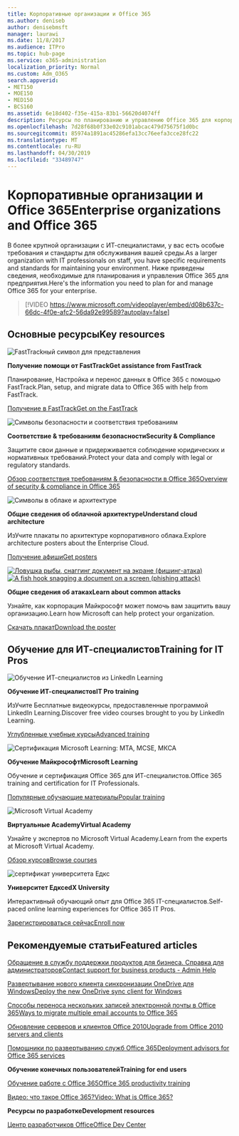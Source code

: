 ```yaml
---
title: Корпоративные организации и Office 365
ms.author: deniseb
author: denisebmsft
manager: laurawi
ms.date: 11/8/2017
ms.audience: ITPro
ms.topic: hub-page
ms.service: o365-administration
localization_priority: Normal
ms.custom: Adm_O365
search.appverid:
- MET150
- MOE150
- MED150
- BCS160
ms.assetid: 6e18d402-f35e-415a-83b1-56620d4074ff
description: Ресурсы по планированию и управлению Office 365 для корпоративной организации.
ms.openlocfilehash: 7d28f68b0f33e02c9101abcac479d75675f1d0bc
ms.sourcegitcommit: 85974a1891ac45286efa13cc76eefa3cce28fc22
ms.translationtype: MT
ms.contentlocale: ru-RU
ms.lasthandoff: 04/30/2019
ms.locfileid: "33489747"
---
```

# <a name="enterprise-organizations-and-office-365"></a><span data-ttu-id="ee8c2-103">Корпоративные организации и Office 365</span><span class="sxs-lookup"><span data-stu-id="ee8c2-103">Enterprise organizations and Office 365</span></span>

<span data-ttu-id="ee8c2-104">В более крупной организации с ИТ-специалистами, у вас есть особые требования и стандарты для обслуживания вашей среды.</span><span class="sxs-lookup"><span data-stu-id="ee8c2-104">As a larger organization with IT professionals on staff, you have specific requirements and standards for maintaining your environment.</span></span> <span data-ttu-id="ee8c2-105">Ниже приведены сведения, необходимые для планирования и управления Office 365 для предприятия.</span><span class="sxs-lookup"><span data-stu-id="ee8c2-105">Here's the information you need to plan for and manage Office 365 for your enterprise.</span></span>
  

> [!VIDEO https://www.microsoft.com/videoplayer/embed/d08b637c-66dc-4f0e-afc2-56da92e99589?autoplay=false]
  
## <a name="key-resources"></a><span data-ttu-id="ee8c2-106">Основные ресурсы</span><span class="sxs-lookup"><span data-stu-id="ee8c2-106">Key resources</span></span>

![FastTrackный символ для представления](media/263443cf-d8bd-460b-ac46-a08323551f3f.png)
  
 <span data-ttu-id="ee8c2-108">**Получение помощи от FastTrack**</span><span class="sxs-lookup"><span data-stu-id="ee8c2-108">**Get assistance from FastTrack**</span></span>
  
<span data-ttu-id="ee8c2-109">Планирование, Настройка и перенос данных в Office 365 с помощью FastTrack.</span><span class="sxs-lookup"><span data-stu-id="ee8c2-109">Plan, setup, and migrate data to Office 365 with help from FastTrack.</span></span>
  
[<span data-ttu-id="ee8c2-110">Получение в FastTrack</span><span class="sxs-lookup"><span data-stu-id="ee8c2-110">Get on the FastTrack</span></span>](https://go.microsoft.com/fwlink/?linkid=238431)
  
![Символы безопасности и соответствия требованиям](media/f96c2cdf-d151-4f44-bb11-20bb7f366a21.png)
  
 <span data-ttu-id="ee8c2-112">**Соответствие &amp; требованиям безопасности**</span><span class="sxs-lookup"><span data-stu-id="ee8c2-112">**Security &amp; Compliance**</span></span>
  
<span data-ttu-id="ee8c2-113">Защитите свои данные и придерживается соблюдение юридических и нормативных требований.</span><span class="sxs-lookup"><span data-stu-id="ee8c2-113">Protect your data and comply with legal or regulatory standards.</span></span>
  
[<span data-ttu-id="ee8c2-114">Обзор соответствия требованиям &amp; безопасности в Office 365</span><span class="sxs-lookup"><span data-stu-id="ee8c2-114">Overview of security &amp; compliance in Office 365</span></span>](https://support.office.com/article/dcb83b2c-ac66-4ced-925d-50eb9698a0b2)
  
![Символы в облаке и архитектуре](media/2850ac8d-4c99-4825-869e-83724c4ef54e.png)
  
 <span data-ttu-id="ee8c2-116">**Общие сведения об облачной архитектуре**</span><span class="sxs-lookup"><span data-stu-id="ee8c2-116">**Understand cloud architecture**</span></span>
  
<span data-ttu-id="ee8c2-117">ИзУчите плакаты по архитектуре корпоративного облака.</span><span class="sxs-lookup"><span data-stu-id="ee8c2-117">Explore architecture posters about the Enterprise Cloud.</span></span>
  
[<span data-ttu-id="ee8c2-118">Получение афиши</span><span class="sxs-lookup"><span data-stu-id="ee8c2-118">Get posters</span></span>](https://aka.ms/cloudarch)
  
<span data-ttu-id="ee8c2-119">[![Ловушка рыбы, снаггинг документ на экране (фишинг-атака)](media/dc32a996-623a-400c-9b7a-ed1b89a56948.png)](https://aka.ms/commonattacks)</span><span class="sxs-lookup"><span data-stu-id="ee8c2-119">[![A fish hook snagging a document on a screen (phishing attack)](media/dc32a996-623a-400c-9b7a-ed1b89a56948.png)](https://aka.ms/commonattacks)</span></span>
  
 <span data-ttu-id="ee8c2-120">**Общие сведения об атаках**</span><span class="sxs-lookup"><span data-stu-id="ee8c2-120">**Learn about common attacks**</span></span>
  
<span data-ttu-id="ee8c2-121">Узнайте, как корпорация Майкрософт может помочь вам защитить вашу организацию.</span><span class="sxs-lookup"><span data-stu-id="ee8c2-121">Learn how Microsoft can help protect your organization.</span></span>
  
[<span data-ttu-id="ee8c2-122">Скачать плакат</span><span class="sxs-lookup"><span data-stu-id="ee8c2-122">Download the poster</span></span>](https://aka.ms/commonattacks)
  
## <a name="training-for-it-pros"></a><span data-ttu-id="ee8c2-123">Обучение для ИТ-специалистов</span><span class="sxs-lookup"><span data-stu-id="ee8c2-123">Training for IT Pros</span></span>

![Обучение ИТ-специалистов из LinkedIn Learning](media/b951eac7-9d99-42b5-86a3-3058a6445077.png)
  
 <span data-ttu-id="ee8c2-125">**Обучение ИТ-специалистов**</span><span class="sxs-lookup"><span data-stu-id="ee8c2-125">**IT Pro training**</span></span>
  
<span data-ttu-id="ee8c2-126">ИзУчите Бесплатные видеокурсы, предоставленные программой LinkedIn Learning.</span><span class="sxs-lookup"><span data-stu-id="ee8c2-126">Discover free video courses brought to you by LinkedIn Learning.</span></span>
  
[<span data-ttu-id="ee8c2-127">Углубленные учебные курсы</span><span class="sxs-lookup"><span data-stu-id="ee8c2-127">Advanced training</span></span>](https://support.office.com/article/68cc9b95-0bdc-491e-a81f-ee70b3ec63c5.aspx)
  
![Сертификация Microsoft Learning: MTA, MCSE, МКСА](media/8eab3b6a-5aff-423c-9c57-fd078fdebca8.png)
  
 <span data-ttu-id="ee8c2-129">**Обучение Майкрософт**</span><span class="sxs-lookup"><span data-stu-id="ee8c2-129">**Microsoft Learning**</span></span>
  
<span data-ttu-id="ee8c2-130">Обучение и сертификация Office 365 для ИТ-специалистов.</span><span class="sxs-lookup"><span data-stu-id="ee8c2-130">Office 365 training and certification for IT Professionals.</span></span>
  
[<span data-ttu-id="ee8c2-131">Популярные обучающие материалы</span><span class="sxs-lookup"><span data-stu-id="ee8c2-131">Popular training</span></span>](https://go.microsoft.com/fwlink/?linkid=826247)
  
![Microsoft Virtual Academy](media/1bced083-acd6-4705-9f22-22009166a5d7.png)
  
 <span data-ttu-id="ee8c2-133">**Виртуальные Academy**</span><span class="sxs-lookup"><span data-stu-id="ee8c2-133">**Virtual Academy**</span></span>
  
<span data-ttu-id="ee8c2-134">Узнайте у экспертов по Microsoft Virtual Academy.</span><span class="sxs-lookup"><span data-stu-id="ee8c2-134">Learn from the experts at Microsoft Virtual Academy.</span></span>
  
[<span data-ttu-id="ee8c2-135">Обзор курсов</span><span class="sxs-lookup"><span data-stu-id="ee8c2-135">Browse courses</span></span>](https://go.microsoft.com/fwlink/?linkid=826248)
  
![сертификат университета Едкс](media/c52ff863-94fa-4d6e-b91f-f9057956a7b0.png)
  
 <span data-ttu-id="ee8c2-137">**Университет Едкс**</span><span class="sxs-lookup"><span data-stu-id="ee8c2-137">**edX University**</span></span>
  
<span data-ttu-id="ee8c2-138">Интерактивный обучающий опыт для Office 365 IT-специалистов.</span><span class="sxs-lookup"><span data-stu-id="ee8c2-138">Self-paced online learning experiences for Office 365 IT Pros.</span></span>
  
[<span data-ttu-id="ee8c2-139">Зарегистрироваться сейчас</span><span class="sxs-lookup"><span data-stu-id="ee8c2-139">Enroll now</span></span>](https://go.microsoft.com/fwlink/?linkid=852994)
  
## <a name="featured-articles"></a><span data-ttu-id="ee8c2-140">Рекомендуемые статьи</span><span class="sxs-lookup"><span data-stu-id="ee8c2-140">Featured articles</span></span>

[<span data-ttu-id="ee8c2-141">Обращение в службу поддержки продуктов для бизнеса. Справка для администраторов</span><span class="sxs-lookup"><span data-stu-id="ee8c2-141">Contact support for business products - Admin Help</span></span>](https://support.office.com/article/32a17ca7-6fa0-4870-8a8d-e25ba4ccfd4b)
  
[<span data-ttu-id="ee8c2-142">Развертывание нового клиента синхронизации OneDrive для Windows</span><span class="sxs-lookup"><span data-stu-id="ee8c2-142">Deploy the new OneDrive sync client for Windows</span></span>](https://support.office.com/article/3f3a511c-30c6-404a-98bf-76f95c519668)
  
[<span data-ttu-id="ee8c2-143">Способы переноса нескольких записей электронной почты в Office 365</span><span class="sxs-lookup"><span data-stu-id="ee8c2-143">Ways to migrate multiple email accounts to Office 365</span></span>](https://support.office.com/article/0a4913fe-60fb-498f-9155-a86516418842)
  
[<span data-ttu-id="ee8c2-144">Обновление серверов и клиентов Office 2010</span><span class="sxs-lookup"><span data-stu-id="ee8c2-144">Upgrade from Office 2010 servers and clients</span></span>](upgrade-from-office-2010-servers-and-products.md)
  
[<span data-ttu-id="ee8c2-145">Помощники по развертыванию служб Office 365</span><span class="sxs-lookup"><span data-stu-id="ee8c2-145">Deployment advisors for Office 365 services</span></span>](deployment-advisors-for-office-365.md)
  
 <span data-ttu-id="ee8c2-146">**Обучение конечных пользователей**</span><span class="sxs-lookup"><span data-stu-id="ee8c2-146">**Training for end users**</span></span>
  
[<span data-ttu-id="ee8c2-147">Обучение работе с Office 365</span><span class="sxs-lookup"><span data-stu-id="ee8c2-147">Office 365 productivity training</span></span>](https://support.office.com/article/af07cb6b-980d-4f33-8599-322582767408)
  
[<span data-ttu-id="ee8c2-148">Видео: что такое Office 365?</span><span class="sxs-lookup"><span data-stu-id="ee8c2-148">Video: What is Office 365?</span></span>](https://support.office.com/article/847caf12-2589-452c-8aca-1c009797678b)
  
 <span data-ttu-id="ee8c2-149">**Ресурсы по разработке**</span><span class="sxs-lookup"><span data-stu-id="ee8c2-149">**Development resources**</span></span>
  
[<span data-ttu-id="ee8c2-150">Центр разработчиков Office</span><span class="sxs-lookup"><span data-stu-id="ee8c2-150">Office Dev Center</span></span>](https://go.microsoft.com/fwlink/?linkid=615418)
  

